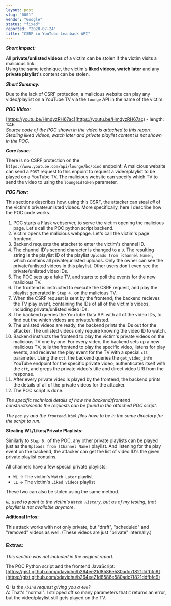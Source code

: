 ```yaml
---
layout: post
slug: "0001"
vendor: "Google"
status: "fixed"
reported: "2020-07-24"
title: "CSRF in YouTube Leanback API"
---
```


***Short Impact:***

All **private/unlisted videos** of a victim can be stolen if the victim visits a malicious link.\
Using the same technique, the victim's **liked videos**, **watch later** and any **private playlist**'s content can be stolen.

***Short Summay:***

Due to the lack of CSRF protection, a malicious website can play any video/playlist on a YouTube TV via the `lounge` API in the name of the victim.

***POC Video:***

[https://youtu.be/HmdyzRH67ac](https://youtu.be/HmdyzRH67ac) - length: 1:46\
*Source code of the POC shown in the video is attached to this report.*\
*Stealing liked videos, watch later and private playlist content is not shown in the POC.*

***Core Issue:***

There is no CSRF protection on the `https://www.youtube.com/api/lounge/bc/bind` endpoint.
A malicious website can send a `POST` request to this enpoint to request a video/playlist to be played on a YouTube TV.
The malicious website can specify which TV to send the video to using the `loungeIdToken` parameter.

***POC Flow:***

This sections describes how, using this CSRF, the attacker can steal *all* of the victim's private/unlisted videos. More specifically, here I describe how the POC code works.

1. POC starts a Flask webserver, to serve the victim opening the malicious page. Let's call the POC python script backend.
2. Victim opens the malicious webpage. Let's call the victim's page frontend.
3. Backend requests the attacker to enter the victim's channel ID.
4. The channel ID's second character is changed to a `U`. The resulting string is the playlist ID of the playlist `Uploads from [Channel Name]`, which contains all private/unlisted uploads. Only the owner can see the private/unlisted videos in this playlist. Other users don't even see the private/unlisted video IDs.
5. The POC sets up a fake TV, and starts to poll the events for the new malicious TV.
6. The frontend is instructed to execute the CSRF request, and play the playlist generated in `Step 4.` on the malicious TV.
7. When the CSRF request is sent by the frontend, the backend recieves the TV play event, containing the IDs of all of the victim's videos, including private/unlisted video IDs.
8. The backend queries the YouTube Data API with all of the video IDs, to find out the which videos are private/unlisted.
9. The unlisted videos are ready, the backend prints the IDs out for the attacker. The unlisted videos only require knowing the video ID to watch.
11. Backend instructs the frontend to play the victim's private videos on the malicious TV one by one. For every video, the backend sets up a new malicious TV, tells the frontend to play the specific video, listens for play events, and recieves the play event for the TV with a special `ctt` parameter. Using the `ctt`, the backend queries the `get_video_info` YouTube endpoint for the specific private video, authenticates itself with the `ctt`, and greps the private video's title and direct video URl from the response.
12. After every private video is played by the frontend, the backend prints the details of all of the private videos for the attacker.
13. The POC script is done.

*The specific technical details of how the backend/frontend constructs/sends the requests can be found in the attached POC script.*

*The `poc.py` and the `frontend.html` files have to be in the same directory for the script to run.*

**Stealing WL/Likes/Private Playlists:**

Similarly to `Step 6.` of the POC, any other private playlists can be played just as the `Uploads from [Channel Name]` playlist. And listening for the play event on the backend, the attacker can get the list of video ID's  the given private playlist contains.

All channels have a few special private playlists:
- `WL` -> The victim's `Watch Later` playlist
- `LL` -> The victim's `Liked videos` playlist

These two can also be stolen using the same method.

*`HL` used to point to the victim's `Watch History`, but as of my testing, that playlist is not available anymore.*

**Aditional Infos:**

This attack works with not only private, but "draft", "scheduled" and "removed" videos as well. (These videos are just "private" internally.)

### Extras:
*This section was not included in the original report.*

The POC Python script and the frontend JavaScript: \
[https://gist.github.com/xdavidhu/b264ee21d8586e580adc7f821ddfbfc9](https://gist.github.com/xdavidhu/b264ee21d8586e580adc7f821ddfbfc9)

Q: *Is the `/bind` request giving you a `400`?* \
A: That's "normal". I stripped off so many parameters that it returns an error, but the video/playlist still gets played on the TV.